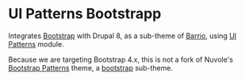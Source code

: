 # UI Patterns Bootstrapp

Integrates [Bootstrap](https://getbootstrap.com/) with Drupal 8, as a sub-theme of [Barrio](https://www.drupal.org/project/bootstrap_barrio), using [UI Patterns](https://www.drupal.org/project/ui_patterns) module.

Because we are targeting Bootstrap 4.x, this is not a fork of Nuvole's [Bootstrap Patterns](https://github.com/nuvoleweb/bootstrap_patterns) theme, a [bootstrap](https://www.drupal.org/project/bootstrap) sub-theme.
